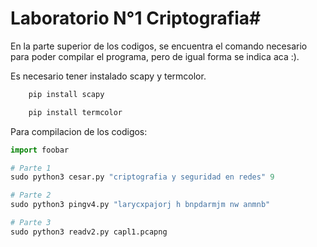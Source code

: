# Laboratorio N°1 Criptografia#

En la parte superior de los codigos, se encuentra el comando necesario para poder compilar el programa, pero de igual forma se indica aca :).

Es necesario tener instalado scapy y termcolor.


```bash
    pip install scapy
```

```bash
    pip install termcolor
```

Para compilacion de los codigos:


```python
import foobar

# Parte 1
sudo python3 cesar.py "criptografia y seguridad en redes" 9

# Parte 2
sudo python3 pingv4.py "larycxpajorj h bnpdarmjm nw anmnb"

# Parte 3
sudo python3 readv2.py capl1.pcapng
```